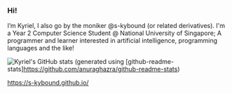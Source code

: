 ### Hi!

I’m Kyriel, I also go by the moniker @s-kybound (or related derivatives). I'm a Year 2 Computer Science Student @ National University of Singapore; A programmer and learner interested in artificial intelligence, programming languages and the like!

![Kyriel's GitHub stats](https://github-readme-stats.vercel.app/api?username=s-kybound)
(generated using [github-readme-stats]https://github.com/anuraghazra/github-readme-stats)

https://s-kybound.github.io/

<!---
### Donations

Don't deserve them yet
--->
<!---
s-kybound/s-kybound is a ✨ special ✨ repository because its `README.md` (this file) appears on your GitHub profile.
You can click the Preview link to take a look at your changes.
--->
